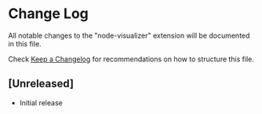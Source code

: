 # Change Log

All notable changes to the "node-visualizer" extension will be documented in this file.

Check [Keep a Changelog](http://keepachangelog.com/) for recommendations on how to structure this file.

## [Unreleased]

- Initial release